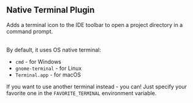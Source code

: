 <h2>Native Terminal Plugin</h2>
Adds a terminal icon to the IDE toolbar to open a project directory in a command prompt.

<br>By default, it uses OS native terminal:
* `cmd` - for Windows
* `gnome-terminal` - for Linux
* `Terminal.app` - for macOS

If you want to use another terminal instead - you can!
Just specify your favorite one in the `FAVORITE_TERMINAL` environment variable.

